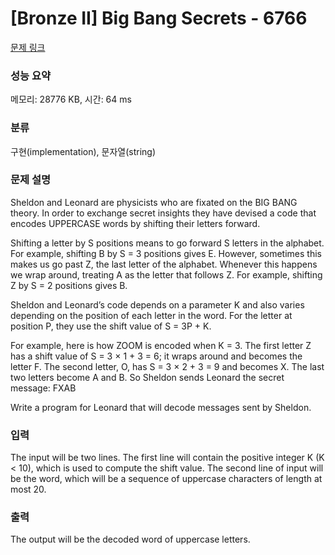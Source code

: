 # [Bronze II] Big Bang Secrets - 6766 

[문제 링크](https://www.acmicpc.net/problem/6766) 

### 성능 요약

메모리: 28776 KB, 시간: 64 ms

### 분류

구현(implementation), 문자열(string)

### 문제 설명

<p>Sheldon and Leonard are physicists who are fixated on the BIG BANG theory. In order to exchange secret insights they have devised a code that encodes UPPERCASE words by shifting their letters forward.</p>

<p>Shifting a letter by S positions means to go forward S letters in the alphabet. For example, shifting B by S = 3 positions gives E. However, sometimes this makes us go past Z, the last letter of the alphabet. Whenever this happens we wrap around, treating A as the letter that follows Z. For example, shifting Z by S = 2 positions gives B.</p>

<p>Sheldon and Leonard’s code depends on a parameter K and also varies depending on the position of each letter in the word. For the letter at position P, they use the shift value of S = 3P + K.</p>

<p>For example, here is how ZOOM is encoded when K = 3. The first letter Z has a shift value of S = 3 × 1 + 3 = 6; it wraps around and becomes the letter F. The second letter, O, has S = 3 × 2 + 3 = 9 and becomes X. The last two letters become A and B. So Sheldon sends Leonard the secret message: FXAB</p>

<p>Write a program for Leonard that will decode messages sent by Sheldon.</p>

### 입력 

 <p>The input will be two lines. The first line will contain the positive integer K (K < 10), which is used to compute the shift value. The second line of input will be the word, which will be a sequence of uppercase characters of length at most 20.</p>

### 출력 

 <p>The output will be the decoded word of uppercase letters.</p>

